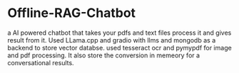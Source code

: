 # Offline-RAG-Chatbot
a AI powered chatbot that takes your pdfs and text files process it and gives result from it.
Used LLama.cpp and gradio with llms and mongodb as a backend to store vector databse. used tesseract ocr and pymypdf for image and pdf processing.
It also store the conversion in memeory for a conversational results.

